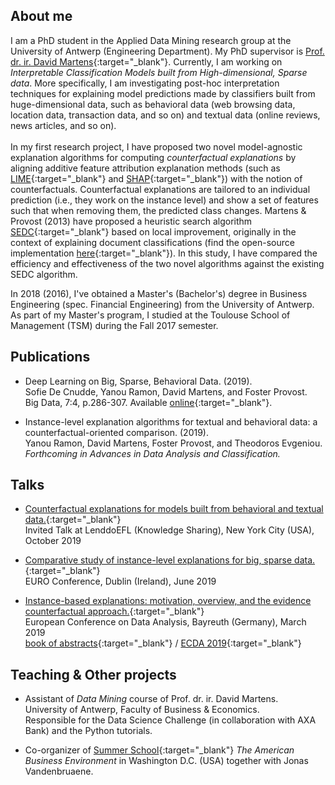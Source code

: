 ## About me

I am a PhD student in the Applied Data Mining research group at the University of Antwerp (Engineering Department). My PhD supervisor is [Prof. dr. ir. David Martens](https://www.uantwerpen.be/nl/personeel/david-martens/){:target="_blank"}. Currently, I am working on *Interpretable Classification Models built from High-dimensional, Sparse data*. More specifically, I am investigating post-hoc interpretation techniques for explaining model predictions made by classifiers built from huge-dimensional data, such as behavioral data (web browsing data, location data, transaction data, and so on) and textual data (online reviews, news articles, and so on). <br/> <br/> In my first research project, I have proposed two novel model-agnostic explanation algorithms for computing *counterfactual explanations* by aligning additive feature attribution explanation methods (such as [LIME](https://arxiv.org/pdf/1602.04938v1.pdf){:target="_blank"} and [SHAP](https://arxiv.org/pdf/1705.07874.pdf){:target="_blank"}) with the notion of counterfactuals. Counterfactual explanations are tailored to an individual prediction (i.e., they work on the instance level) and show a set of features such that when removing them, the predicted class changes. Martens & Provost (2013) have proposed a heuristic search algorithm [SEDC](pages.stern.nyu.edu/~fprovost/Papers/MartensProvost_Explaining.pdf){:target="_blank"} based on local improvement, originally in the context of explaining document classifications (find the open-source implementation [here](https://github.com/yramon/edc){:target="_blank"}). In this study, I have compared the efficiency and effectiveness of the two novel algorithms against the existing SEDC algorithm.

In 2018 (2016), I've obtained a Master's (Bachelor's) degree in Business Engineering (spec. Financial Engineering) from the University of Antwerp. As part of my Master's program, I studied at the Toulouse School of Management (TSM) during the Fall 2017 semester. 

## Publications

* Deep Learning on Big, Sparse, Behavioral Data. (2019). <br/>Sofie De Cnudde, Yanou Ramon, David Martens, and Foster Provost.<br/> Big Data, 7:4, p.286-307. Available [online](https://www.liebertpub.com/doi/abs/10.1089/big.2019.0095){:target="_blank"}.

* Instance-level explanation algorithms for textual and behavioral data: a counterfactual-oriented comparison. (2019). <br/> Yanou Ramon, David Martens, Foster Provost, and Theodoros Evgeniou. <br/> *Forthcoming in Advances in Data Analysis and Classification.*


## Talks
* [Counterfactual explanations for models built from behavioral and textual data.](https://yramon.github.io/files/NYC_presentation_YRamon_oct2019_short.pdf){:target="_blank"} <br/> Invited Talk at LenddoEFL (Knowledge Sharing), New York City (USA), October 2019

* [Comparative study of instance-level explanations for big, sparse data.](https://yramon.github.io/files/EURO_presentation_Dublin_June19_YanouRamon.pdf){:target="_blank"} <br/> EURO Conference, Dublin (Ireland), June 2019

* [Instance-based explanations: motivation, overview, and the evidence counterfactual approach.](https://yramon.github.io/files/ECDA_presentation_Bayreuth_YanouRamon.pdf){:target="_blank"} <br/> European Conference on Data Analysis, Bayreuth (Germany), March 2019 <br/> [book of abstracts](http://www.gfkl.org/ecda2019/wp-content/uploads/sites/7/2019/03/Book_of_Abstracts_FINAL.pdf){:target="_blank"} / [ECDA 2019](http://www.gfkl.org/ecda2019/){:target="_blank"}

## Teaching & Other projects
* Assistant of *Data Mining* course of Prof. dr. ir. David Martens. <br/> University of Antwerp, Faculty of Business & Economics. <br/> Responsible for the Data Science Challenge (in collaboration with AXA Bank) and the Python tutorials.

* Co-organizer of [Summer School](https://www.uantwerpen.be/en/about-uantwerp/faculties/faculty-of-business-and-economics/studying-and-education/programmes/summer-schools/usa-washington/){:target="_blank"} *The American Business Environment* in Washington D.C. (USA) together with Jonas Vandenbruaene. <br/>
